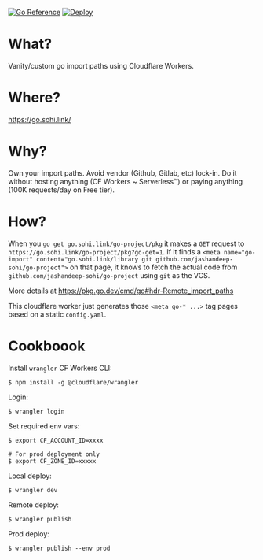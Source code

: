 [![Go Reference](https://pkg.go.dev/badge/go.sohi.link/demo.svg)](https://pkg.go.dev/go.sohi.link/demo)
[![Deploy](https://github.com/jashandeep-sohi/go.sohi.link/actions/workflows/deploy-prod.yml/badge.svg)](https://github.com/jashandeep-sohi/go.sohi.link/actions/workflows/deploy-prod.yml)

# What?

Vanity/custom go import paths using Cloudflare Workers.

# Where?

https://go.sohi.link/

# Why?

Own your import paths. Avoid vendor (Github, Gitlab, etc) lock-in.
Do it without hosting anything (CF Workers ~ Serverless™) or paying anything
(100K requests/day on Free tier).

# How?

When you `go get go.sohi.link/go-project/pkg` it makes a `GET` request to `https://go.sohi.link/go-project/pkg?go-get=1`.
If it finds a `<meta name="go-import" content="go.sohi.link/library git github.com/jashandeep-sohi/go-project">`
on that page, it knows to fetch the actual code from `github.com/jashandeep-sohi/go-project`
using `git` as the VCS.

More details at https://pkg.go.dev/cmd/go#hdr-Remote_import_paths

This cloudflare worker just generates those `<meta go-* ...>` tag pages based 
on a static `config.yaml`.

# Cookboook

Install `wrangler` CF Workers CLI:

```
$ npm install -g @cloudflare/wrangler
```

Login:

```
$ wrangler login
```

Set required env vars:

```
$ export CF_ACCOUNT_ID=xxxx

# For prod deployment only
$ export CF_ZONE_ID=xxxxx
```

Local deploy:

```
$ wrangler dev
```

Remote deploy:

```
$ wrangler publish
```

Prod deploy:

```
$ wrangler publish --env prod
```

